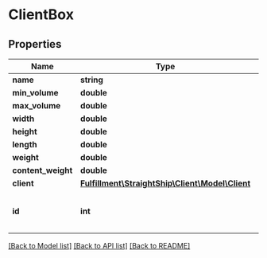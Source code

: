 # ClientBox

## Properties
Name | Type | Description | Notes
------------ | ------------- | ------------- | -------------
**name** | **string** |  | 
**min_volume** | **double** |  | [optional] 
**max_volume** | **double** |  | [optional] 
**width** | **double** |  | [optional] 
**height** | **double** |  | [optional] 
**length** | **double** |  | [optional] 
**weight** | **double** |  | [optional] 
**content_weight** | **double** |  | [optional] 
**client** | [**Fulfillment\StraightShip\Client\Model\Client**](Client.md) |  | [optional] 
**id** | **int** | Id of object. Ignored on creation. Read/only | [optional] 

[[Back to Model list]](../../README.md#documentation-for-models) [[Back to API list]](../../README.md#documentation-for-api-endpoints) [[Back to README]](../../README.md)

